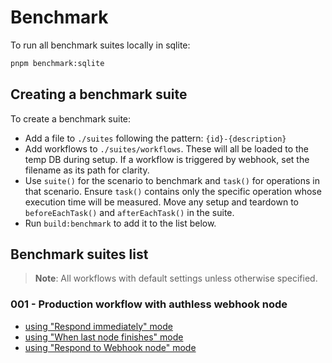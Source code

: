 # Benchmark

To run all benchmark suites locally in sqlite:

```sh
pnpm benchmark:sqlite
```

## Creating a benchmark suite

To create a benchmark suite:

- Add a file to `./suites` following the pattern: `{id}-{description}`
- Add workflows to `./suites/workflows`. These will all be loaded to the temp DB during setup. If a workflow is triggered by webhook, set the filename as its path for clarity.
- Use `suite()` for the scenario to benchmark and `task()` for operations in that scenario. Ensure `task()` contains only the specific operation whose execution time will be measured. Move any setup and teardown to `beforeEachTask()` and `afterEachTask()` in the suite.
- Run `build:benchmark` to add it to the list below.

## Benchmark suites list

> **Note**: All workflows with default settings unless otherwise specified.

<!-- BENCHMARK_SUITES_LIST -->

### 001 - Production workflow with authless webhook node

- [using "Respond immediately" mode](./suites/workflows/001-1.json)
- [using "When last node finishes" mode](./suites/workflows/001-2.json)
- [using "Respond to Webhook node" mode](./suites/workflows/001-3.json)

<!-- /BENCHMARK_SUITES_LIST -->
